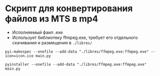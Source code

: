 # Скрипт для конвертирования файлов из MTS в mp4
* Исполняемый фаил .exe
* Использует библиотеку ffmpeg.exe, требует его отдельного скачивания и размещения в `./libres/`
 
`pyi-makespec --onefile --add-data "./libres/ffmpeg.exe:ffmpeg.exe" --icon=icon.ico main.py`

`pyinstaller --onefile --add-data "./libres/ffmpeg.exe:ffmpeg.exe"  main.py
`